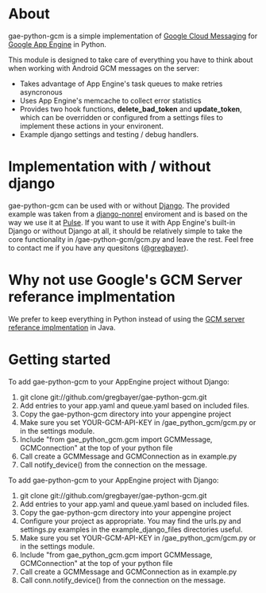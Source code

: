 # About

gae-python-gcm is a simple implementation of [Google Cloud Messaging](http://developer.android.com/google/gcm/index.html) for [Google App Engine](https://developers.google.com/appengine/docs/python/overview) in Python.

This module is designed to take care of everything you have to think about when working with Android GCM messages on the server:

* Takes advantage of App Engine's task queues to make retries asyncronous
* Uses App Engine's memcache to collect error statistics
* Provides two hook functions, **delete_bad_token** and **update_token**, which can be overridden or configured from a settings files to implement these actions in your environent.
* Example django settings and testing / debug handlers.

# Implementation with / without django

gae-python-gcm can be used with or without [Django](https://www.djangoproject.com). The provided example was taken from a [django-nonrel](https://github.com/django-nonrel/django-nonrel) enviroment and is based on the way we use it at [Pulse](http://www.pulse.me). If you want to use it with App Engine's built-in Django or without Django at all, it should be relatively simple to take the core functionality in /gae-python-gcm/gcm.py and leave the rest. Feel free to contact me if you have any quesitons ([@gregbayer](https://twitter.com/gregbayer)).

# Why not use Google's GCM Server referance implmentation

We prefer to keep everything in Python instead of using the [GCM server referance implmentation](http://developer.android.com/google/gcm/demo.html) in Java.

# Getting started

To add gae-python-gcm to your AppEngine project without Django:

1. git clone git://github.com/gregbayer/gae-python-gcm.git
2. Add entries to your app.yaml and queue.yaml based on included files.
3. Copy the gae-python-gcm directory into your appengine project
4. Make sure you set YOUR-GCM-API-KEY in /gae_python_gcm/gcm.py or in the settings module.
5. Include "from gae_python_gcm.gcm import GCMMessage, GCMConnection" at the top of your python file
6. Call create a GCMMessage and GCMConnection as in example.py
7. Call notify_device() from the connection on the message.

To add gae-python-gcm to your AppEngine project with Django:

1. git clone git://github.com/gregbayer/gae-python-gcm.git
2. Add entries to your app.yaml and queue.yaml based on included files.
3. Copy the gae-python-gcm directory into your appengine project
4. Configure your project as appropriate. You may find the urls.py and settings.py examples in the example_django_files directories useful. 
4. Make sure you set YOUR-GCM-API-KEY in /gae_python_gcm/gcm.py or in the settings module.
5. Include "from gae_python_gcm.gcm import GCMMessage, GCMConnection" at the top of your python file
6. Call create a GCMMessage and GCMConnection as in example.py
7. Call conn.notify_device() from the connection on the message.


